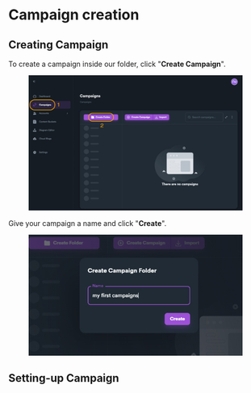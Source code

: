 # Campaign creation

## Creating Campaign

To create a campaign inside our folder, click "**Create Campaign**".

<figure><img src="../../.gitbook/assets/tutorial - create campaign folder.jpg" alt=""><figcaption></figcaption></figure>

Give your campaign a name and click "**Create**".

<figure><img src="../../.gitbook/assets/tutorial - campaign folder name.jpg" alt=""><figcaption></figcaption></figure>

## Setting-up Campaign
